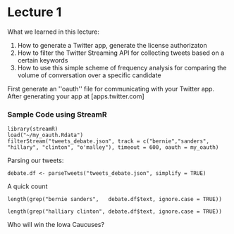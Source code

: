 # Lecture 1

What we learned in this lecture:

1. How to generate a Twitter app, generate the license authorizaton 
2. How to filter the Twitter Streaming API for collecting tweets based on a certain keywords
3. How to use this simple scheme of frequency analysis for comparing the volume of conversation over a specific candidate


First generate an ''oauth'' file for communicating with your Twitter app. After generating your app at [apps.twitter.com]


### Sample Code using StreamR
 
```{r}
library(streamR)
load("~/my_oauth.Rdata")
filterStream("tweets_debate.json", track = c("bernie","sanders", "hillary", "clinton", "o'malley"), timeout = 600, oauth = my_oauth)
```

Parsing our tweets:

```{r}
debate.df <- parseTweets("tweets_debate.json", simplify = TRUE)
```

A quick count

```{r}
length(grep("bernie sanders",   debate.df$text, ignore.case = TRUE))

length(grep("halliary clinton", debate.df$text, ignore.case = TRUE))
```

Who will win the Iowa Caucuses? 

